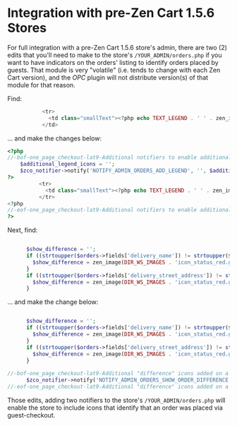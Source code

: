 # Integration with pre-Zen Cart 1.5.6 Stores #
For full integration with a pre-Zen Cart 1.5.6 store's admin, there are two (2) edits that you'll need to make to the store's `/YOUR_ADMIN/orders.php` if you want to have indicators on the orders' listing to identify orders placed by guests.  That module is very "volatile" (i.e. tends to change with each Zen Cart version), and the *OPC* plugin will not distribute version(s) of that module for that reason.

Find:
```php
           <tr>
             <td class="smallText"><?php echo TEXT_LEGEND . ' ' . zen_image(DIR_WS_IMAGES . 'icon_status_red.gif', TEXT_BILLING_SHIPPING_MISMATCH, 10, 10) . ' ' . TEXT_BILLING_SHIPPING_MISMATCH; ?>
           </td>
```

... and make the changes below:

```php
<?php
//-bof-one_page_checkout-lat9-Additional notifiers to enable additional order status-icons.  *** 1 of 2 ***
    $additional_legend_icons = '';
    $zco_notifier->notify('NOTIFY_ADMIN_ORDERS_ADD_LEGEND', '', $additional_legend_icons);
?>
          <tr>
            <td class="smallText"><?php echo TEXT_LEGEND . ' ' . zen_image(DIR_WS_IMAGES . 'icon_status_red.gif', TEXT_BILLING_SHIPPING_MISMATCH, 10, 10) . ' ' . TEXT_BILLING_SHIPPING_MISMATCH . $additional_legend_icons; ?>
          </tr>
<?php
//-eof-one_page_checkout-lat9-Additional notifiers to enable additional order status-icons.  *** 1 of 2 ***
?>
```
Next, find:
```php

      $show_difference = '';
      if ((strtoupper($orders->fields['delivery_name']) != strtoupper($orders->fields['billing_name']) and trim($orders->fields['delivery_name']) != '')) {
        $show_difference = zen_image(DIR_WS_IMAGES . 'icon_status_red.gif', TEXT_BILLING_SHIPPING_MISMATCH, 10, 10) . '&nbsp;';
      }
      if ((strtoupper($orders->fields['delivery_street_address']) != strtoupper($orders->fields['billing_street_address']) and trim($orders->fields['delivery_street_address']) != '')) {
        $show_difference = zen_image(DIR_WS_IMAGES . 'icon_status_red.gif', TEXT_BILLING_SHIPPING_MISMATCH, 10, 10) . '&nbsp;';
      }
```
... and make the change below:
```php

      $show_difference = '';
      if ((strtoupper($orders->fields['delivery_name']) != strtoupper($orders->fields['billing_name']) and trim($orders->fields['delivery_name']) != '')) {
        $show_difference = zen_image(DIR_WS_IMAGES . 'icon_status_red.gif', TEXT_BILLING_SHIPPING_MISMATCH, 10, 10) . '&nbsp;';
      }
      if ((strtoupper($orders->fields['delivery_street_address']) != strtoupper($orders->fields['billing_street_address']) and trim($orders->fields['delivery_street_address']) != '')) {
        $show_difference = zen_image(DIR_WS_IMAGES . 'icon_status_red.gif', TEXT_BILLING_SHIPPING_MISMATCH, 10, 10) . '&nbsp;';
      }
      
//-bof-one_page_checkout-lat9-Additional "difference" icons added on a per-order basis.  *** 2 of 2 ***
      $zco_notifier->notify('NOTIFY_ADMIN_ORDERS_SHOW_ORDER_DIFFERENCE', $orders->fields, $show_difference);
//-eof-one_page_checkout-lat9-Additional "difference" icons added on a per-order basis.  *** 2 of 2 ***
```
Those edits, adding two notifiers to the store's `/YOUR_ADMIN/orders.php` will enable the store to include icons that identify that an order was placed via guest-checkout.